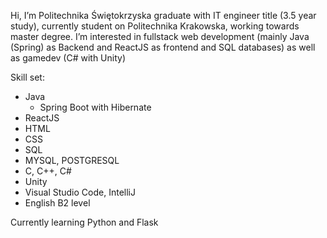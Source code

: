 Hi, I’m Politechnika Świętokrzyska graduate with IT engineer title (3.5 year study), currently student on Politechnika Krakowska, working towards master degree.
I’m interested in fullstack web development (mainly Java (Spring) as Backend and ReactJS as frontend and SQL databases) as well as gamedev (C# with Unity)

Skill set:
  - Java
    * Spring Boot with Hibernate
  - ReactJS
  - HTML
  - CSS
  - SQL
  - MYSQL, POSTGRESQL
  - C, C++, C#
  - Unity
  - Visual Studio Code, IntelliJ
  - English B2 level

Currently learning Python and Flask

<!---
camillo29/camillo29 is a ✨ special ✨ repository because its `README.md` (this file) appears on your GitHub profile.
You can click the Preview link to take a look at your changes.
--->
